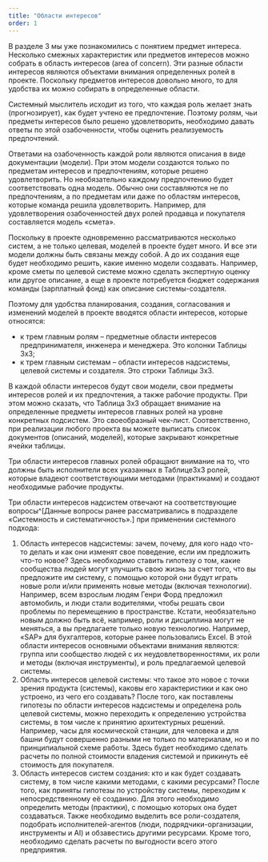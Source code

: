 ```yaml
---
title: "Области интересов"
order: 1
---
```




В разделе 3 мы уже познакомились с понятием предмет интереса. Несколько смежных характеристик или предметов интересов можно собрать в область интересов (area of concern). Эти разные области интересов являются объектами внимания определенных ролей в проекте. Поскольку предметов интересов довольно много, то для удобства их можно собирать в определенные области.

Системный мыслитель исходит из того, что каждая роль желает знать (прогнозирует), как будет учтено ее предпочтение. Поэтому ролям, чьи предметы интересов было решено удовлетворить, необходимо давать ответы по этой озабоченности, чтобы оценить реализуемость предпочтений.

Ответами на озабоченность каждой роли являются описания в виде документации (модели). При этом модели создаются только по предметам интересов и предпочтениям, которые решено удовлетворить. Но необязательно каждому предпочтению будет соответствовать одна модель. Обычно они составляются не по предпочтениям, а по предметам или даже по областям интересов, которые команда решила удовлетворить. Например, для удовлетворения озабоченностей двух ролей продавца и покупателя составляется модель «смета».

Поскольку в проекте одновременно рассматриваются несколько систем, а не только целевая, моделей в проекте будет много. И все эти модели должны быть связаны между собой. А до их создания еще будет необходимо решить, какие именно модели создавать. Например, кроме сметы по целевой системе можно сделать экспертную оценку или другое описание, а еще в проекте потребуется бюджет содержания команды (зарплатный фонд) как описание системы-создателя.

Поэтому для удобства планирования, создания, согласования и изменений моделей в проекте вводятся области интересов, которые относятся:

* к трем главным ролям – предметные области интересов предпринимателя, инженера и менеджера. Это колонки Таблицы 3х3;
* к трем главным системам – области интересов надсистемы, целевой системы и создателя. Это строки Таблицы 3х3.

В каждой области интересов будут свои модели, свои предметы интересов ролей и их предпочтения, а также рабочие продукты. При этом можно сказать, что Таблица 3х3 обращает внимание на определенные предметы интересов главных ролей на уровне конкретных подсистем. Это своеобразный чек-лист. Соответственно, при реализации любого проекта вы можете выписать список документов (описаний, моделей), которые закрывают конкретные ячейки таблицы.

Три области интересов главных ролей обращают внимание на то, что должны быть исполнители всех указанных в Таблице3х3 ролей, которые владеют соответствующими методами (практиками) и создают необходимые рабочие продукты.

Три области интересов надсистем отвечают на соответствующие вопросы^[Данные вопросы ранее рассматривались в подразделе «Системность и систематичность».] при применении системного подхода:

1. Область интересов надсистемы: зачем, почему, для кого надо что-то делать и как они изменят свое поведение, если им предложить что-то новое? Здесь необходимо ставить гипотезу о том, какие сообщества людей могут улучшить свою жизнь за счет того, что вы предложите им систему, с помощью которой они будут играть новые роли и/или применять новые методы (включая технологии). Например, всем взрослым людям Генри Форд предложил автомобиль, и люди стали водителями, чтобы решать свои проблемы по перемещению в пространстве. Кстати, необязательно новым должно быть всё, например, роли и дисциплина могут не меняться, а вы предлагаете только новую технологию. Например, «SAP» для бухгалтеров, которые ранее пользовались Excel. В этой области интересов основными объектами внимания являются: группа или сообщество людей с их неудовлетворенностями, их роли и методы (включая инструменты), и роль предлагаемой целевой системы.
2. Область интересов целевой системы: что такое это новое с точки зрения продукта (системы), каковы его характеристики и как оно устроено, из чего его создавать? После того, как поставлены гипотезы по области интересов надсистемы и определена роль целевой системы, можно переходить к определению устройства системы, в том числе к принятию архитектурных решений. Например, часы для космической станции, для человека и для башни будут совершенно разными не только по материалам, но и по принципиальной схеме работы. Здесь будет необходимо сделать расчеты по полной стоимости владения системой и прикинуть её стоимость для покупателя.
3. Область интересов систем создания: кто и как будет создавать систему, в том числе какими методами, с какими ресурсами? После того, как приняты гипотезы по устройству системы, переходим к непосредственному её созданию. Для этого необходимо определить методы (практики), с помощью которых она будет создаваться. Также необходимо выделить все роли-создателя, подобрать исполнителей-агентов (люди, подрядчики-организации, инструменты и AI) и обзавестись другими ресурсами. Кроме того, необходимо сделать расчеты по выгодности всего этого предприятия.

